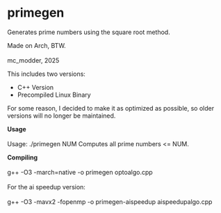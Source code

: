 # primegen
Generates prime numbers using the square root method.

Made on Arch, BTW.
<br/><br/>
mc_modder, 2025

This includes two versions:
- C++ Version
- Precompiled Linux Binary

For some reason, I decided to make it as optimized as possible, so older versions will no longer be maintained.

**Usage**
<br/><br/>
Usage: ./primegen NUM
Computes all prime numbers <= NUM.

**Compiling** <br/><br/>
g++ -O3 -march=native -o primegen optoalgo.cpp <br/><br/>
For the ai speedup version:
<br/><br/>
g++ -O3 -mavx2 -fopenmp -o primegen-aispeedup aispeedupalgo.cpp

